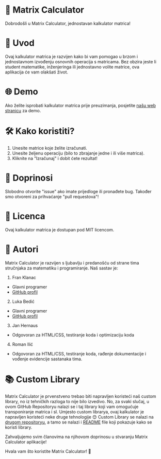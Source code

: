 # 🧮 Matrix Calculator
Dobrodošli u Matrix Calculator, jednostavan kalkulator matrica!

# 🚀 Uvod
Ovaj kalkulator matrica je razvijen kako bi vam pomogao u brzom i jednostavnom izvođenju osnovnih operacija s matricama. Bez obzira jeste li student matematike, inženjeringa ili jednostavno volite matrice, ova aplikacija će vam olakšati život.

# 🌐 Demo
Ako želite isprobati kalkulator matrica prije preuzimanja, posjetite [našu web stranicu](https://kalkulatormatrica.github.io/) za demo.

# 🛠️ Kako koristiti?
1. Unesite matrice koje želite izračunati.
2. Unesite željenu operaciju (bilo to zbrajanje jedne i ili više matrica).
3. Kliknite na "Izračunaj" i dobit ćete rezultat!

# 🤝 Doprinosi
Slobodno otvorite "issue" ako imate prijedloge ili pronađete bug. Također smo otvoreni za prihvaćanje "pull requestova"!

# 📄 Licenca
Ovaj kalkulator matrica je dostupan pod MIT licencom.

# 👥 Autori
Matrix Calculator je razvijen s ljubavlju i predanošću od strane tima stručnjaka za matematiku i programiranje. Naš sastav je:

1. Fran Klanac
- Glavni programer
- [GitHub profil](https://github.com/Klanac)

2. Luka Bedić
- Glavni programer
- [GitHub profil](https://github.com/KOMKO190)

3. Jan Hernaus
- Odgovoran za HTML/CSS, testiranje koda i optimizaciju koda

4. Roman Ilić
- Odgovoran za HTML/CSS, testiranje koda, rađenje dokumentacije i vođenje evidencije sastanaka tima.

# 📚 Custom Library
Matrix Calculator je prvenstveno trebao biti napravljen koristeći naš custom library, no iz tehničkih razloga to nije bilo izvedivo. No, za svaki slučaj, u ovom GitHub Repositoryu nalazi se i taj library koji vam omogućuje transponiranje matrica i sl.
Umjesto custom librarya, ovaj kalkulator je napravljen koristeći neke druge tehnologije 😊
Custom Library se nalazi na [drugom repositoryu](https://github.com/KOMKO190/MatrixCalculator/tree/test1/Matrix%20Library%20by%20Francek), a tamo se nalazi i [README](https://github.com/KOMKO190/MatrixCalculator/blob/test1/Matrix%20Library%20by%20Francek/README_MATRIX.txt) file koji pokazuje kako se koristi library.

Zahvaljujemo svim članovima na njihovom doprinosu u stvaranju Matrix Calculator aplikacije!

Hvala vam što koristite Matrix Calculator! 🎉
